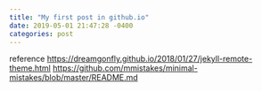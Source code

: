 ```yaml
---
title: "My first post in github.io"
date: 2019-05-01 21:47:28 -0400
categories: post
---
```


reference
https://dreamgonfly.github.io/2018/01/27/jekyll-remote-theme.html
https://github.com/mmistakes/minimal-mistakes/blob/master/README.md

